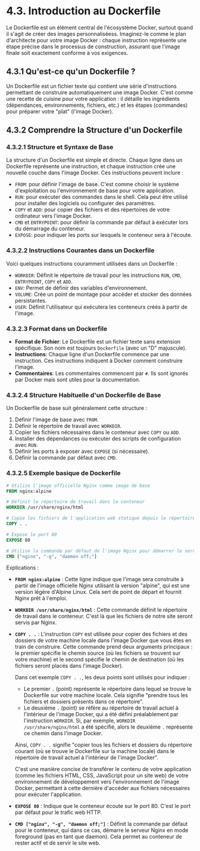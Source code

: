 # 4.3. Introduction au Dockerfile

Le Dockerfile est un élément central de l'écosystème Docker, surtout quand il s'agit de créer des images personnaliséess. Imaginez-le comme le plan d'architecte pour votre image Docker : chaque instruction représente une étape précise dans le processus de construction, assurant que l'image finale soit exactement conforme à vos exigences.

## 4.3.1 Qu'est-ce qu'un Dockerfile ?

Un Dockerfile est un fichier texte qui contient une série d'instructions permettant de construire automatiquement une image Docker. C'est comme une recette de cuisine pour votre application : il détaille les ingrédients (dépendances, environnements, fichiers, etc.) et les étapes (commandes) pour préparer votre "plat" (l'image Docker).

## 4.3.2 Comprendre la Structure d'un Dockerfile

### 4.3.2.1 Structure et Syntaxe de Base

La structure d'un Dockerfile est simple et directe. Chaque ligne dans un Dockerfile représente une instruction, et chaque instruction crée une nouvelle couche dans l'image Docker. Ces instructions peuvent inclure :

- `FROM`: pour définir l'image de base. C'est comme choisir le système d'exploitation ou l'environnement de base pour votre application.
- `RUN`: pour exécuter des commandes dans le shell. Cela peut être utilisé pour installer des logiciels ou configurer des paramètres.
- `COPY` et `ADD`: pour copier des fichiers et des répertoires de votre ordinateur vers l'image Docker.
- `CMD` et `ENTRYPOINT`: pour définir la commande par défaut à exécuter lors du démarrage du conteneur.
- `EXPOSE`: pour indiquer les ports sur lesquels le conteneur sera à l'écoute.

### 4.3.2.2 Instructions Courantes dans un Dockerfile

Voici quelques instructions couramment utilisées dans un Dockerfile :

- `WORKDIR`: Définit le répertoire de travail pour les instructions `RUN`, `CMD`, `ENTRYPOINT`, `COPY` et `ADD`.
- `ENV`: Permet de définir des variables d'environnement.
- `VOLUME`: Crée un point de montage pour accéder et stocker des données persistantes.
- `USER`: Définit l'utilisateur qui exécutera les conteneurs créés à partir de l'image.


### 4.3.2.3 Format dans un Dockerfile

- **Format de Fichier**: Le Dockerfile est un fichier texte sans extension spécifique. Son nom est toujours `Dockerfile` (avec un "D" majuscule).
- **Instructions**: Chaque ligne d'un Dockerfile commence par une instruction. Ces instructions indiquent à Docker comment construire l'image.
- **Commentaires**: Les commentaires commencent par `#`. Ils sont ignorés par Docker mais sont utiles pour la documentation.


### 4.3.2.4 Structure Habituelle d'un Dockerfile de Base

Un Dockerfile de base suit généralement cette structure :

1. Définir l'image de base avec `FROM`.
2. Définir le répertoire de travail avec `WORKDIR`.
3. Copier les fichiers nécessaires dans le conteneur avec `COPY` ou `ADD`.
4. Installer des dépendances ou exécuter des scripts de configuration avec `RUN`.
5. Définir les ports à exposer avec `EXPOSE` (si nécessaire).
6. Définir la commande par défaut avec `CMD`.


### 4.3.2.5 Exemple basique de Dockerfile

```Dockerfile
# Utilise l'image officielle Nginx comme image de base
FROM nginx:alpine

# Définit le répertoire de travail dans le conteneur
WORKDIR /usr/share/nginx/html

# Copie les fichiers de l'application web statique depuis le répertoire actuel vers le répertoire de travail dans le conteneur
COPY . .

# Expose le port 80
EXPOSE 80

# Utilise la commande par défaut de l'image Nginx pour démarrer le serveur
CMD ["nginx", "-g", "daemon off;"]
```

Explications :

- **`FROM nginx:alpine`** : Cette ligne indique que l'image sera construite à partir de l'image officielle Nginx utilisant la version "alpine", qui est une version légère d'Alpine Linux. Cela sert de point de départ et fournit Nginx prêt à l'emploi.

- **`WORKDIR /usr/share/nginx/html`** : Cette commande définit le répertoire de travail dans le conteneur. C'est là que les fichiers de notre site seront servis par Nginx.

- **`COPY . .`** : L'instruction `COPY` est utilisée pour copier des fichiers et des dossiers de votre machine locale dans l'image Docker que vous êtes en train de construire. Cette commande prend deux arguments principaux : le premier spécifie le chemin source (où les fichiers se trouvent sur votre machine) et le second spécifie le chemin de destination (où les fichiers seront placés dans l'image Docker).

    Dans cet exemple `COPY . .`, les deux points sont utilisés pour indiquer :
    - Le premier `.` (point) représente le répertoire dans lequel se trouve le Dockerfile sur votre machine locale. Cela signifie "prendre tous les fichiers et dossiers présents dans ce répertoire".
    - Le deuxième `.` (point) se réfère au répertoire de travail actuel à l'intérieur de l'image Docker, qui a été défini préalablement par l'instruction `WORKDIR`. Si, par exemple, `WORKDIR /usr/share/nginx/html` a été spécifié, alors le deuxième `.` représente ce chemin dans l'image Docker.

    Ainsi, `COPY . .` signifie "copier tous les fichiers et dossiers du répertoire courant (où se trouve le Dockerfile sur la machine locale) dans le répertoire de travail actuel à l'intérieur de l'image Docker".

    C'est une manière concise de transférer le contenu de votre application (comme les fichiers HTML, CSS, JavaScript pour un site web) de votre environnement de développement vers l'environnement de l'image Docker, permettant à cette dernière d'accéder aux fichiers nécessaires pour exécuter l'application.

- **`EXPOSE 80`** : Indique que le conteneur écoute sur le port 80. C'est le port par défaut pour le trafic web HTTP.

- **`CMD ["nginx", "-g", "daemon off;"]`** : Définit la commande par défaut pour le conteneur, qui dans ce cas, démarre le serveur Nginx en mode foreground (pas en tant que daemon). Cela permet au conteneur de rester actif et de servir le site web.

